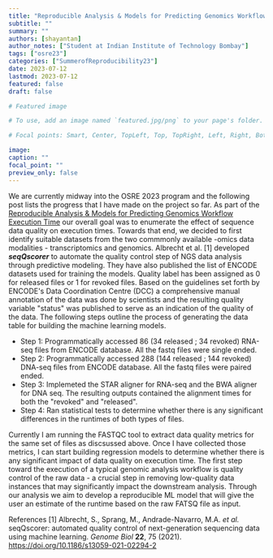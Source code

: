```yaml
---
title: "Reproducible Analysis & Models for Predicting Genomics Workflow Execution Time"
subtitle: ""
summary: ""
authors: [shayantan]
author_notes: ["Student at Indian Institute of Technology Bombay"]
tags: ["osre23"]
categories: ["SummerofReproducibility23"]
date: 2023-07-12 
lastmod: 2023-07-12
featured: false
draft: false

# Featured image

# To use, add an image named `featured.jpg/png` to your page's folder.

# Focal points: Smart, Center, TopLeft, Top, TopRight, Left, Right, BottomLeft, Bottom, BottomRight.

image:
caption: ""
focal_point: ""
preview_only: false
---
```



We are currently midway into the OSRE 2023 program and the following post lists the progress that I have made on the project so far.
As part of the [Reproducible Analysis & Models for Predicting Genomics Workflow Execution Time](/project/osre23/uga/GenomicsWFModels) our overall goal was to enumerate the effect of sequence data quality on execution times. Towards that end, we decided to first identify suitable datasets from the two commmonly available -omics data modalities - transcriptomics and genomics. Albrecht et al. [1] developed ***seqQscorer*** to automate the quality control step of NGS data analysis through predictive modeling. They have also published the list of ENCODE datasets used for training the models. Quality label has been assigned as 0 for released files or 1 for revoked files. Based on the guidelines set forth by ENCODE's Data Coordination Centre (DCC) a comprehensive manual annotation of the data was done by scientists and the resulting quality variable "status" was published to serve as an indication of the quality of the data. The following steps outline the process of generating the data table for building the machine learning models. 
* Step 1: Programmatically accessed 86 (34 released ; 34 revoked) RNA-seq files from ENCODE database. All the fastq files were single ended.
* Step 2: Programmatically accessed 288 (144 released ; 144 revoked) DNA-seq files from ENCODE database. All the fastq files were paired ended.
* Step 3: Implemeted the STAR aligner for RNA-seq and the BWA aligner for DNA seq. The resulting outputs contained the alignment times for both the "revoked" and "released". 
* Step 4: Ran statistical tests to determine whether there is any significant differences in the runtimes of both types of files.

Currently I am running the FASTQC tool to extract data quality metrics for the same set of files as discsussed above. Once I have collected those metrics, I can start building regression models to determine whether there is any significant impact of data quality on execution time. The first step toward the execution of a typical genomic analysis workflow is quality control of the raw data - a crucial step in removing low-quality data instances that may significantly impact the downstream analysis. Through our analysis we aim to develop a reproducible ML model that will give the user an estimate of the runtime based on the raw FATSQ file as input.  

References
[1] Albrecht, S., Sprang, M., Andrade-Navarro, M.A. _et al._ seqQscorer: automated quality control of next-generation sequencing data using machine learning. _Genome Biol_  **22**, 75 (2021). https://doi.org/10.1186/s13059-021-02294-2

